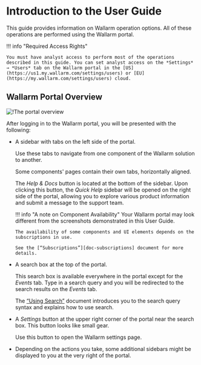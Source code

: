 [img-wallarm-portal-overview]:  ../images/user-guides/dashboard/dashboard.png

[link-wallarm-console]:     https://my.wallarm.com/settings/users

[doc-use-search]:           search-and-filters/use-search.md
[doc-subscriptions]:        ../about-wallarm/subscription-plans.md


# Introduction to the User Guide

This guide provides information on Wallarm operation options. All of these operations are performed using the Wallarm portal.

!!! info "Required Access Rights"

    You must have analyst access to perform most of the operations described in this guide. You can set analyst access on the *Settings* → *Users* tab on the Wallarm portal in the [US](https://us1.my.wallarm.com/settings/users) or [EU](https://my.wallarm.com/settings/users) cloud.

##  Wallarm Portal Overview

![!The portal overview][img-wallarm-portal-overview]

After logging in to the Wallarm portal, you will be presented with the following:
*   A sidebar with tabs on the left side of the portal.

    Use these tabs to navigate from one component of the Wallarm solution to another.
    
    Some components' pages contain their own tabs, horizontally aligned.
    
    The *Help & Docs* button is located at the bottom of the sidebar. Upon clicking this button, the *Quick Help* sidebar will be opened on the right side of the portal, allowing you to explore various product information and submit a message to the support team.
    
    !!! info "A note on Component Availability"
        Your Wallarm portal may look different from the screenshots demonstrated in this User Guide.
        
        The availability of some components and UI elements depends on the subscriptions in use.
        
        See the [“Subscriptions”][doc-subscriptions] document for more details.
    
*   A search box at the top of the portal.

    This search box is available everywhere in the portal except for the *Events* tab. Type in a search query and you will be redirected to the search results on the *Events* tab. 

    The [“Using Search”][doc-use-search] document introduces you to the search query syntax and explains how to use search.

*   A *Settings* button at the upper right corner of the portal near the search box. This button looks like small gear.

    Use this button to open the Wallarm settings page.
    
*   Depending on the actions you take, some additional sidebars might be displayed to you at the very right of the portal.     

<!-- ## Demo videos

<div class="video-wrapper">
  <iframe width="1280" height="720" src="https://www.youtube.com/embed/R8v9npJAXSo" frameborder="0" allow="accelerometer; autoplay; encrypted-media; gyroscope; picture-in-picture" allowfullscreen></iframe>
</div> -->